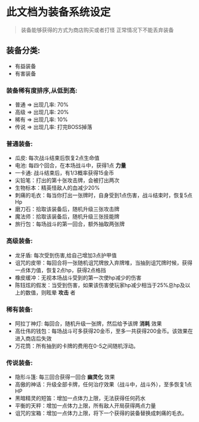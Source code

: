 # 此文档为装备系统设定
> 装备能够获得的方式为商店购买或者打怪
> 正常情况下不能丢弃装备

## 装备分类:
- 有益装备
- 有害装备

### 装备稀有度排序,从低到高:
- 普通 => 出现几率: 70%
- 高级 => 出现几率: 20%
- 稀有 => 出现几率: 10%
- 传说 => 出现几率: 打完BOSS掉落

### 普通装备:
- 瓜皮: 每次战斗结束后恢复2点生命值
- 电池: 每四个回合，在本场战斗中，获得1点 __力量__
- 一卡通: 战斗结束后，有1/3概率获得15金币
- 尖铅笔：打出的第十张攻击牌，会被打出两次
- 生物标本：精英怪敌人的血减少20%
- 刺痛的毛衣：每当你打出一张牌时，自身受到1点伤害，战斗结束时，恢复5点Hp
- 磨刀石：拾取该装备后，随机升级三张攻击牌
- 魔法师：拾取该装备后，随机升级三张技能牌
- 旅行包：每场战斗的第一回合，额外抽取两张牌
### 高级装备:
- 龙牙盾: 每次受到伤害,给自己增加3点护甲值
- 诅咒的皮带：每回合将一张随机诅咒牌放入弃牌堆，当抽到诅咒牌时候，获得一点体力值，恢复2点hp，获得2点格挡
- 橡皮缓冲：无视本场战斗受到的第一次使hp减少的伤害
- 陈钰炫的假发：当受到伤害，如果该伤害使玩家hp减少相当于25%总hp及以上的数值，则眩晕 __攻击__ 者
### 稀有装备:
- 阿拉丁神灯: 每回合，随机升级一张牌，然后给予该牌 __消耗__ 效果
- 高仕伟的钱包：每场战斗可多获得20金币，至多一共获得200金币。该效果在进入商店后失效
- 万花筒：所有抽到的卡牌的费用在0-5之间随机浮动。

### 传说装备:
- 隐形斗篷: 每三回合获得一回合 __幽灵化__ 效果
- 高傲的神话：升级全部卡牌，任何治疗效果（战斗中，战斗外），至多恢复1点HP
- 黑暗精灵的短笛：增加一点体力上限，无法获得任何药水
- 平衡的天秤：增加一点体力上限，所有敌人开局获得两点力量
- 诅咒的宝箱：增加一点体力上限，将下一个获得的装备替换成刺痛的毛衣。
